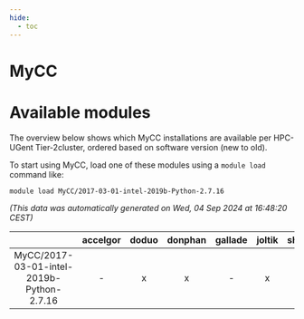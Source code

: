 ```yaml
---
hide:
  - toc
---
```


MyCC
====

# Available modules


The overview below shows which MyCC installations are available per HPC-UGent Tier-2cluster, ordered based on software version (new to old).

To start using MyCC, load one of these modules using a `module load` command like:

```shell
module load MyCC/2017-03-01-intel-2019b-Python-2.7.16
```

*(This data was automatically generated on Wed, 04 Sep 2024 at 16:48:20 CEST)*  

| |accelgor|doduo|donphan|gallade|joltik|shinx|skitty|
| :---: | :---: | :---: | :---: | :---: | :---: | :---: | :---: |
|MyCC/2017-03-01-intel-2019b-Python-2.7.16|-|x|x|-|x|-|x|
